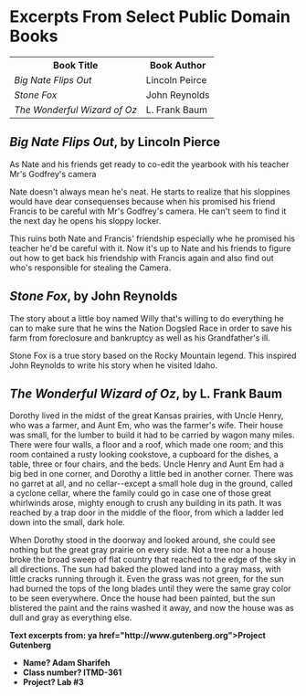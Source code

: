 <!DOCTYPE html>
<html lang="en">
<head>
  <meta charset="utf-8">
  <title>Excerpts From Select Public Domain Books</title>
</head>
<body>
  <h1>Excerpts From Select Public Domain Books</h1>
  <table>
    <tr>
      <th>Book Title</th>
      <th>Book Author</th>
    </tr>
    <tr>
      <td><em>Big Nate Flips Out</em></td>
      <td>Lincoln Peirce</td>
    </tr>
    <tr>
      <td><em>Stone Fox</em></td>
      <td>John Reynolds</td>
    </tr>
    <tr>
      <td><em>The Wonderful Wizard of Oz</em></td>
      <td>L. Frank Baum</td>
    </tr>
  </table>
  <h2><em>Big Nate Flips Out</em>, by Lincoln Pierce</h2>
  <p>As Nate and his friends get ready to co-edit the yearbook with his teacher Mr's Godfrey's camera</p>
  <p>Nate doesn't always mean he's neat. He starts to realize that his sloppines would have dear consequenses because when his promised his friend Francis to be careful with Mr's Godfrey's camera. He can't seem to find it the next day he opens his sloppy locker.</p>
  <p>This ruins both Nate and Francis' friendship especially whe he promised his teacher he'd be careful with it. Now it's up to Nate and his friends to figure out how to get back his friendship with Francis again and also find out who's responsible for stealing the Camera.</p>
  <h2><em>Stone Fox</em>, by John Reynolds</h2>
  <p>The story about a little boy named Willy that's willing to do everything he can to make sure that he wins the Nation Dogsled Race in order to save his farm from foreclosure and bankruptcy as well as his Grandfather's ill.</p>
  <p>Stone Fox is a true story based on the Rocky Mountain legend. This inspired John Reynolds to write his story when he visited Idaho.</p>
  <h2><em>The Wonderful Wizard of Oz</em>, by L. Frank Baum</h2>
  <p>Dorothy lived in the midst of the great Kansas prairies, with Uncle Henry, who was a farmer, and Aunt Em, who was the farmer's wife.  Their house was small, for the lumber to build it had to be carried by wagon many miles.  There were four walls, a floor and a roof, which made one room; and this room contained a rusty looking cookstove, a cupboard for the dishes, a table, three or four chairs, and the beds.  Uncle Henry and Aunt Em had a big bed in one corner, and Dorothy a little bed in another corner.  There was no garret at all, and no cellar--except a small hole dug in the ground, called a cyclone cellar, where the family could go in case one of those great whirlwinds arose, mighty enough to crush any building in its path.  It was reached by a trap door in the middle of the floor, from which a ladder led down into the small, dark hole.</p>
  <p>When Dorothy stood in the doorway and looked around, she could see nothing but the great gray prairie on every side.  Not a tree nor a house broke the broad sweep of flat country that reached to the edge of the sky in all directions.  The sun had baked the plowed land into a gray mass, with little cracks running through it.  Even the grass was not green, for the sun had burned the tops of the long blades until they were the same gray color to be seen everywhere.  Once the house had been painted, but the sun blistered the paint and the rains washed it away, and now the house was as dull and gray as everything else.</p>
  <p><strong>Text excerpts from: ya href="http://www.gutenberg.org">Project Gutenberg</strong></p>
  <ul>
    <li><strong>Name? Adam Sharifeh</strong></li>
    <li><strong>Class number? ITMD-361</strong></li>
    <li><strong>Project? Lab #3</strong></li>
  </ul>
</body>
</html>
